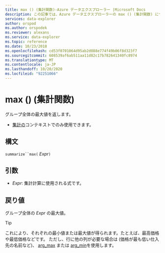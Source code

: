 ```yaml
---
title: max () (集計関数)-Azure データエクスプローラー |Microsoft Docs
description: この記事では、Azure データエクスプローラーの max () (集計関数) について説明します。
services: data-explorer
author: orspod
ms.author: orspodek
ms.reviewer: alexans
ms.service: data-explorer
ms.topic: reference
ms.date: 10/23/2018
ms.openlocfilehash: cd53f0701064d95ab2d088e774f49b06f8d323f7
ms.sourcegitcommit: 608539af6ab511aa11d82c17b782641340fc8974
ms.translationtype: MT
ms.contentlocale: ja-JP
ms.lasthandoff: 10/20/2020
ms.locfileid: "92251066"
---
```

# <a name="max-aggregation-function"></a>max () (集計関数)

グループ全体の最大値を返します。 

* [集計の](summarizeoperator.md)コンテキストでのみ使用できます。

## <a name="syntax"></a>構文

`summarize``max(` *Expr*`)`

## <a name="arguments"></a>引数

* *Expr*: 集計計算に使用される式です。 

## <a name="returns"></a>戻り値

グループ全体の *Expr* の最大値。
 
> [!TIP]
> これにより、それぞれの最小値または最大値が得られます。たとえば、最高価格や最低価格などです。
> ただし、行に他の列が必要な場合は (価格が最も低い仕入先の名前など)、 [arg_max](arg-max-aggfunction.md) または [arg_min](arg-min-aggfunction.md)を使用します。